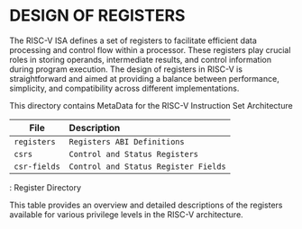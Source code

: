 # DESIGN OF REGISTERS

The RISC-V ISA defines a set of registers to facilitate efficient data processing and control flow within a processor. These registers play crucial roles in storing operands, intermediate results, and control information during program execution. The design of registers in RISC-V is straightforward and aimed at providing a balance between performance, simplicity, and compatibility across different implementations.

This directory contains MetaData for the RISC-V Instruction Set Architecture

| File                           | Description                             |
|--------------------------------|:----------------------------------------|
| `registers`                    | `Registers ABI Definitions`             |
| `csrs`                         | `Control and Status Registers`          |
| `csr-fields`                   | `Control and Status Register Fields`    |

: Register Directory

This table provides an overview and detailed descriptions of the registers available for various privilege levels in the RISC-V architecture.
